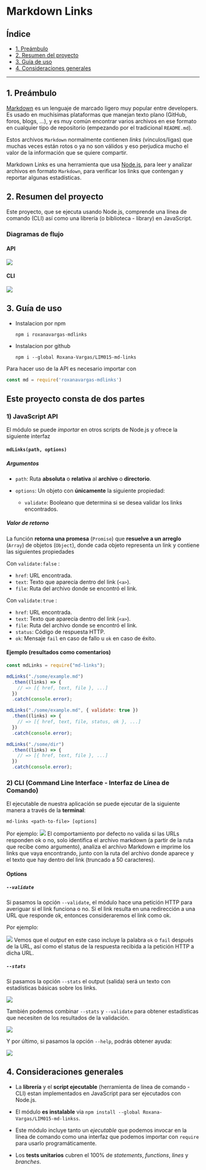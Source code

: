 
# Markdown Links

## Índice

- [1. Preámbulo](#1-preámbulo)
- [2. Resumen del proyecto](#2-resumen-del-proyecto)
- [3. Guía de uso](#3-guía-de-uso)
- [4. Consideraciones generales](#4-consideraciones-generales)

---

## 1. Preámbulo

[Markdown](https://es.wikipedia.org/wiki/Markdown) es un lenguaje de marcado ligero muy popular entre developers. Es usado en muchísimas plataformas que 
manejan texto plano (GitHub, foros, blogs, ...), y es muy común encontrar varios archivos en ese formato en cualquier tipo de repositorio (empezando por 
el tradicional `README.md`).

Estos archivos `Markdown` normalmente contienen _links_ (vínculos/ligas) que muchas veces están rotos o ya no son válidos y eso perjudica mucho el valor 
de la información que se quiere compartir.

Markdown Links es una herramienta que usa [Node.js](https://nodejs.org/), para leer  y analizar archivos en formato `Markdown`, para verificar los links 
que contengan y reportar algunas estadísticas.


## 2. Resumen del proyecto

Este proyecto, que se ejecuta usando Node.js, comprende una línea de comando (CLI) así como una librería (o biblioteca - library) en JavaScript.
### Diagramas de flujo
#### API
![ ](https://github.com/Roxana-Vargas/LIM015-md-links/blob/main/diagramas/MD-links-API.png)
#### CLI
![ ](https://github.com/Roxana-Vargas/LIM015-md-links/blob/main/diagramas/MD-links-CLI.png)

## 3. Guía de uso

- Instalacion por npm

    `npm i roxanavargas-mdlinks`

- Instalacion por github

    `npm i --global Roxana-Vargas/LIM015-md-links `

Para hacer uso de la API es necesario importar con 
```javascript
const md = require('roxanavargas-mdlinks')
```
## Este proyecto consta de dos partes

### 1) JavaScript API

El módulo se puede *importar* en otros scripts de Node.js y ofrece la siguiente interfaz

#### `mdLinks(path, options)`

##### Argumentos

- `path`: Ruta **absoluta** o **relativa** al **archivo** o **directorio**. 

- `options`: Un objeto con **únicamente** la siguiente propiedad:

  - `validate`: Booleano que determina si se desea validar los links encontrados.

##### Valor de retorno

La función  **retorna una promesa** (`Promise`) que **resuelve a un arreglo** (`Array`) de objetos (`Object`), donde cada objeto representa un link y 
contiene las siguientes propiedades

Con `validate:false` :

- `href`: URL encontrada.
- `text`: Texto que aparecía dentro del link (`<a>`).
- `file`: Ruta del archivo donde se encontró el link.

Con `validate:true` :

- `href`: URL encontrada.
- `text`: Texto que aparecía dentro del link (`<a>`).
- `file`: Ruta del archivo donde se encontró el link.
- `status`: Código de respuesta HTTP.
- `ok`: Mensaje `fail` en caso de fallo u `ok` en caso de éxito.

#### Ejemplo (resultados como comentarios)

```js
const mdLinks = require("md-links");

mdLinks("./some/example.md")
  .then((links) => {
    // => [{ href, text, file }, ...]
  })
  .catch(console.error);

mdLinks("./some/example.md", { validate: true })
  .then((links) => {
    // => [{ href, text, file, status, ok }, ...]
  })
  .catch(console.error);

mdLinks("./some/dir")
  .then((links) => {
    // => [{ href, text, file }, ...]
  })
  .catch(console.error);
```

### 2) CLI (Command Line Interface - Interfaz de Línea de Comando)

El ejecutable de nuestra aplicación se puede ejecutar de la siguiente manera a través de la **terminal**:

`md-links <path-to-file> [options]`

Por ejemplo:
![ ](https://github.com/Roxana-Vargas/LIM015-md-links/blob/main/diagramas/ejemplo1.PNG)
El comportamiento por defecto no valida si las URLs responden ok o no, solo identifica el archivo markdown (a partir de la ruta que recibe como argumento),
 analiza el archivo Markdown e imprime los links que vaya encontrando, junto con la ruta del archivo donde aparece y el texto que hay dentro del link 
 (truncado a 50 caracteres).

#### Options

##### `--validate`

Si pasamos la opción `--validate`, el módulo hace una petición HTTP para averiguar si el link funciona o no. Si el link resulta en una redirección a una URL 
que responde ok, entonces consideraremos el link como ok.

Por ejemplo:

![ ](https://github.com/Roxana-Vargas/LIM015-md-links/blob/main/diagramas/ejemplo2.PNG)
Vemos que el _output_ en este caso incluye la palabra `ok` o `fail` después de la URL, así como el status de la respuesta recibida a la petición HTTP a dicha 
URL.

##### `--stats`

Si pasamos la opción `--stats` el output (salida) será un texto con estadísticas básicas sobre los links.

![ ](https://github.com/Roxana-Vargas/LIM015-md-links/blob/main/diagramas/ejemplo3.PNG)

También podemos combinar `--stats` y `--validate` para obtener estadísticas que necesiten de los resultados de la validación.

![ ](https://github.com/Roxana-Vargas/LIM015-md-links/blob/main/diagramas/ejemplo4.PNG)

Y por último, si pasamos la opción `--help`, podrás obtener ayuda:

![ ](https://github.com/Roxana-Vargas/LIM015-md-links/blob/main/diagramas/ejemplo5.PNG)

## 4. Consideraciones generales

- La **librería** y el **script ejecutable** (herramienta de línea de comando - CLI) estan implementados en JavaScript para ser ejecutados con Node.js.

- El módulo **es instalable** via `npm install --global Roxana-Vargas/LIM015-md-linkss`.
- Este módulo incluye tanto un _ejecutable_ que podemos invocar en la línea de comando como una interfaz que podemos importar con `require` para usarlo programáticamente.

- Los **tests unitarios**  cubren el 100% de _statements_, _functions_, _lines_ y _branches_. 
